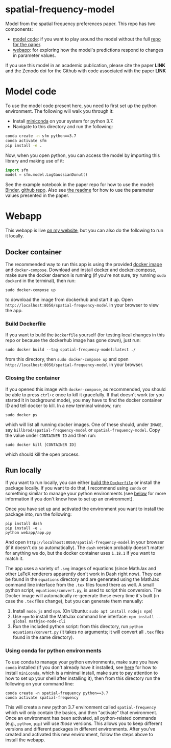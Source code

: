 # spatial-frequency-model

Model from the spatial frequency preferences paper. This repo has two
components: 
- [model code](#model-code): if you want to play around the model without the
  full [repo for the
  paper](https://github.com/billbrod/spatial-frequency-preferences).
- [webapp](#webapp): for exploring how the model's predictions respond to
  changes in parameter values.

If you use this model in an academic publication, please cite the paper **LINK**
and the Zenodo doi for the Github with code associated with the paper **LINK**

# Model code

To use the model code present here, you need to first set up the python
environment. The following will walk you through it:

- Install [miniconda](https://docs.conda.io/en/latest/miniconda.html) on your
  system for python 3.7.
- Navigate to this directory and run the following:

``` sh
conda create -n sfm python==3.7
conda activate sfm
pip install -e .
```

Now, when you open python, you can access the model by importing this library
and making use of it:

``` python
import sfm
model = sfm.model.LogGaussianDonut()
```

See the example notebook in the paper repo for how to use the model:
[Binder](https://mybinder.org/v2/gh/billbrod/spatial-frequency-preferences/HEAD?filepath=notebooks),
[github repo](https://github.com/billbrod/spatial-frequency-preferences). Also
see [the
readme](https://github.com/billbrod/spatial-frequency-preferences#model-parameters)
for how to use the parameter values presented in the paper.

# Webapp 

This webapp is live [on my
website](https://wfbroderick.com/spatial-frequency-model/), but you can also do
the following to run it locally.

## Docker container

The recommended way to run this app is using the provided [docker
image](https://hub.docker.com/r/billbrod/spatial-frequency-model) and
`docker-compose`. Download and install
[docker](https://docs.docker.com/engine/install/) and
[docker-compose](https://docs.docker.com/compose/install/), make sure the docker
daemon is running (if you're not sure, try running `sudo dockerd` in the
terminal), then run:

```
sudo docker-compose up
```

to download the image from dockerhub and start it up. Open
`http://localhost:8050/spatial-frequency-model` in your browser to view the app.

### Build Dockerfile

If you want to build the `Dockerfile` yourself (for testing local changes in
this repo or because the dockerhub image has gone down), just run:

```
sudo docker build --tag spatial-frequency-model:latest ./
```

from this directory, then `sudo docker-compose up` and open
`http://localhost:8050/spatial-frequency-model` in your browser.

### Closing the container

If you opened this image with `docker-compose`, as recommended, you should be
able to press `ctrl+c` once to kill it gracefully. If that doesn't work (or you
started it in background mode), you may have to find the docker container ID and
tell docker to kill. In a new terminal window, run:

```
sudo docker ps
```

which will list all running docker images. One of these should, under
`IMAGE`, say `billbrod/spatial-frequency-model` or
`spatial-frequency-model`. Copy the value under `CONTAINER ID` and
then run:

```
sudo docker kill [CONTAINER ID]
```

which should kill the open process.

## Run locally

If you want to run locally, you can either [build the
`Dockerfile`](#build-dockerfile) or install the package locally. If you want to
do that, I recommend using `conda` or something similar to manage your python
environments (see [below](#using-conda-for-python-environments) for more
information if you don't know how to set up an environment).

Once you have set up and activated the environment you want to install the
package into, run the following:

```
pip install dash
pip install -e .
python webapp/app.py
```

And open `http://localhost:8050/spatial-frequency-model` in your browser (if it
doesn't do so automatically). The `dash` version probably doesn't matter for
anything we do, but the docker container uses `1.18.1` if you want to match it.

The app uses a variety of `.svg` images of equations (since MathJax
and other LaTeX renderers apparently don't work in Dash right
now). They can be found in the `equations` directory and are generated
using the MathJax command line interface from the `.tex` files found
there as well. A small python script, `equations/convert.py`, is used
to script this conversion. The Docker image will automatically
re-generate these every time it's built (in case the `.tex` files
change), but you can generate them manually:

1. Install `node.js` and `npm`. (On Ubuntu: `sudo apt install nodejs
   npm`)
2. Use `npm` to install the MathJax command line interface: `npm
   install --global mathjax-node-cli`
3. Run the included python script: from this directory, run `python
   equations/convert.py` (it takes no arguments; it will convert all
   `.tex` files found in the same directory).

### Using conda for python environments

To use conda to manage your python environments, make sure you have `conda`
installed (if you don't already have it installed, see
[here](https://docs.conda.io/en/latest/miniconda.html) for how to install
`miniconda`, which is a minimal install, make sure to pay attention to how to
set up your shell after installing it), then from this directory run the
following on your command line:

```
conda create -n spatial-frequency python==3.7
conda activate spatial-frequency
```

This will create a new python 3.7 environment called `spatial-frequency` which
will only contain the basics, and then "activate" that environment. Once an
environment has been activated, all python-related commands (e.g., `python`,
`pip`) will use *those* versions. This allows you to keep different versions and
different packages in different environments. After you've created and activated
this new environment, follow the steps above to install the webapp.

